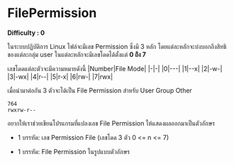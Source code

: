 # FilePermission

**Difficulty : 0**

ในระบบปฏิบัติการ Linux ไฟล์จะมีเลข Permission ซึ่งมี 3 หลัก โดยแต่ละหลักจะบ่งบอกถึงสิทธิของแต่ละกลุ่ม user ในแต่ละหลักจะมีเลขโดดได้ตั้งแต่ **0 ถึง 7**

เลขโดดแต่ละตัวจะมีความหมายดังนี้
|Number|File Mode|
|-|-|
|0|---|
|1|--x|
|2|-w-|
|3|-wx|
|4|r--|
|5|r-x|
|6|rw-|
|7|rwx|

เมื่อนำมาต่อกัน 3 ตัวจะได้เป็น File Permission สำหรับ User Group Other

```
764
rwxrw-r--
```

อยากให้เราช่วยเขียนโปรแกรมที่แปลงเลข File Permission ให้แสดงผลออกมาเป็นตัวอักษร

- 1 บรรทัด: เลข Permission File (เลขโดด 3 ตัว 0 <= n <= 7)

- 1 บรรทัด: File Permission ในรูปแบบตัวอักษร
